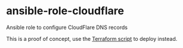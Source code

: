 # ansible-role-cloudflare
Ansible role to configure CloudFlare DNS records

This is a proof of concept, use the [Terraform script](https://github.com/HauptJ/WordPress-CloudFlare-Terraform) to deploy instead.
